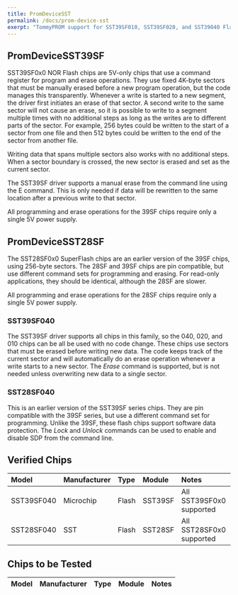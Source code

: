 ```yaml
---
title: PromDeviceSST
permalink: /docs/prom-device-sst
exerpt: "TommyPROM support for SST39SF010, SST39SF020, and SST39040 Flash"
---
```


## PromDeviceSST39SF

SST39SF0x0 NOR Flash chips are 5V-only chips that use a command register for program and erase operations.  They use fixed 4K-byte sectors that must be manually erased before a new program operation, but the code manages this transparently.  Whenever a write is started to a new segment, the driver first initiates an erase of that sector. A second write to the same sector will not cause an erase, so it is possible to write to a segment multiple times with no additional steps as long as the writes are to different parts of the sector.  For example, 256 bytes could be written to the start of a sector from one file and then 512 bytes could be written to the end of the sector from another file.

Writing data that spans multiple sectors also works with no additional steps.  When a sector boundary is crossed, the new sector is erased and set as the current sector.

The SST39SF driver supports a manual erase from the command line using the E command. This is only needed if data will be rewritten to the same location after a previous write to that sector.

All programming and erase operations for the 39SF chips require only a single 5V power supply.

## PromDeviceSST28SF

The SST28SF0x0 SuperFlash chips are an earlier version of the 39SF chips, using 256-byte sectors.  The 28SF and 39SF chips are pin compatible, but use different command sets for programming and erasing.  For read-only applications, they should be identical, although the 28SF are slower.

All programming and erase operations for the 28SF chips require only a single 5V power supply.

### SST39SF040

The SST39SF driver supports all chips in this family, so the 040, 020, and 010 chips can be all be used with no code change.  These chips use sectors that must be erased before writing new data.  The code keeps track of the current sector and will automatically do an erase operation whenever a write starts to a new sector.  The _Erase_ command is supported, but is not needed unless overwriting new data to a single sector.

### SST28SF040

This is an earlier version of the SST39SF series chips.  They are pin compatible with the 39SF series, but use a different command set for programming.  Unlike the 39SF, these flash chips support software data protection.  The _Lock_ and _Unlock_ commands can be used to enable and disable SDP from the command line.

## Verified Chips

|Model     |Manufacturer |Type   |Module |Notes|
|:---      |:---         |:---   |:---   |:--- |
|SST39SF040|Microchip    |Flash  |SST39SF|All SST39SF0x0 supported|
|SST28SF040|SST          |Flash  |SST28SF|All SST28SF0x0 supported|

## Chips to be Tested

|Model     |Manufacturer |Type   |Module |Notes|
|:---      |:---         |:---   |:---   |:--- |
